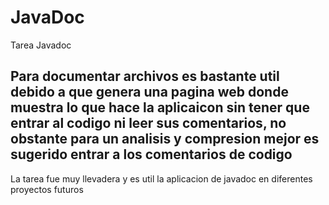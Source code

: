 # JavaDoc
Tarea Javadoc
## Para documentar archivos es bastante util debido a que genera una pagina web donde muestra lo que hace la aplicaicon sin tener que entrar al codigo ni leer sus comentarios, no obstante para un analisis y compresion mejor es sugerido entrar a los comentarios de codigo
La tarea fue muy llevadera y es util la aplicacion de javadoc en diferentes proyectos futuros
